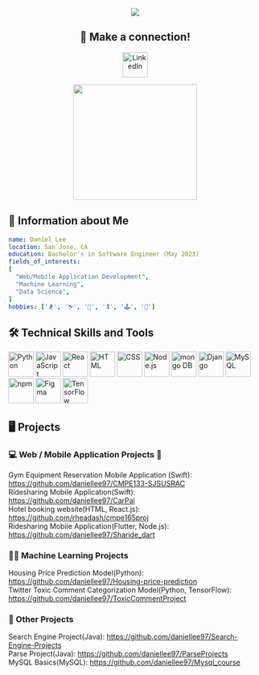 <p align="center">
  <img src="https://capsule-render.vercel.app/api?type=waving&color=timeGradient&height=200&section=header&text=Hello%20and%20Welcome👋&fontSize=40" />
</p>

<h2 align="center"> 🙌 Make a connection!</h2>
<p align="center">
  <a href="https://www.linkedin.com/in/daniel-lee-0561b915a/"><img src="https://cdn.jsdelivr.net/gh/devicons/devicon/icons/linkedin/linkedin-original.svg" alt="LinkedIn" width="50" height="50"/>
</p>
  
<p align="center">
  <a href="https://giphy.com/gifs/creative-courage-democrat-blue-and-red-lets-move-forward-together-NcvNUDRuzjbzgJMxrW">
    <img src="https://media3.giphy.com/media/NcvNUDRuzjbzgJMxrW/giphy.gif?cid=ecf05e470jyueern8r7ch39sor6rzio627yaa9vqv6clne4r&rid=giphy.gif&ct=g" width="70%" height="230" frameBorder="0" class="giphy-embed" allowFullScreen /> 
  </a>
</p>
  
## 💼 Information about Me
```yaml
name: Daniel Lee
location: San Jose, CA
education: Bachelor's in Software Engineer (May 2023)
fields_of_interests: 
[
  "Web/Mobile Application Development",
  "Machine Learning",
  "Data Science",
]
hobbies: ['🏂', '⛷️', '🎾', '🏌️', '🕹️', '🛫']
```
## 🛠️ Technical Skills and Tools
<p align="left">
  <img src="https://cdn.jsdelivr.net/gh/devicons/devicon/icons/python/python-original-wordmark.svg" alt="Python" width="50" height="50" />
  <img src="https://cdn.jsdelivr.net/gh/devicons/devicon/icons/javascript/javascript-original.svg" alt="JavaScript" width="50" height="50" />
  <img src="https://cdn.jsdelivr.net/gh/devicons/devicon/icons/react/react-original-wordmark.svg" alt="React" width="50" height="50" />
  <img src="https://cdn.jsdelivr.net/gh/devicons/devicon/icons/html5/html5-original.svg" alt="HTML" width="50" height="50" />
  <img src="https://cdn.jsdelivr.net/gh/devicons/devicon/icons/css3/css3-original.svg" alt="CSS" width="50" height="50" />
  <img src="https://cdn.jsdelivr.net/gh/devicons/devicon/icons/nodejs/nodejs-original-wordmark.svg" alt="Node.js" width="50" height="50" />
  <img src="https://cdn.jsdelivr.net/gh/devicons/devicon/icons/mongodb/mongodb-plain-wordmark.svg" alt="mongo DB" width="50" height="50" />
  <img src="https://cdn.jsdelivr.net/gh/devicons/devicon/icons/django/django-plain-wordmark.svg" alt="Django" width="50" height="50" />
  <img src="https://cdn.jsdelivr.net/gh/devicons/devicon/icons/mysql/mysql-original-wordmark.svg" alt="MySQL" width="50" height="50" />
  <img src="https://cdn.jsdelivr.net/gh/devicons/devicon/icons/npm/npm-original-wordmark.svg" alt="npm" width="50" height="50" />
  <img src="https://cdn.jsdelivr.net/gh/devicons/devicon/icons/figma/figma-original.svg" alt="Figma" width="50" height="50" />
  <img src="https://cdn.jsdelivr.net/gh/devicons/devicon/icons/tensorflow/tensorflow-original-wordmark.svg" alt="TensorFlow" width="50" height="50" />
</p>

## 🖥️ Projects
### 💻 Web / Mobile Application Projects 📱
<p>
  Gym Equipment Reservation Mobile Application (Swift): <a href="https://github.com/daniellee97/CMPE133-SJSUSRAC"> https://github.com/daniellee97/CMPE133-SJSUSRAC </a> <br/>
  Ridesharing Mobile Application(Swift): <a href="https://github.com/daniellee97/CarPal">https://github.com/daniellee97/CarPal </a> <br/>
  Hotel booking website(HTML, React.js): <a href="https://github.com/rheadash/cmpe165proj">https://github.com/rheadash/cmpe165proj </a><br/>
  Ridesharing Mobile Application(Flutter, Node.js): <a href="https://github.com/daniellee97/Sharide_dart">https://github.com/daniellee97/Sharide_dart </a><br />
</p>

### 🧑‍💻 Machine Learning Projects
<p>
  Housing Price Prediction Model(Python): <a href="https://github.com/daniellee97/Housing-price-prediction"> https://github.com/daniellee97/Housing-price-prediction </a> <br/>
  Twitter Toxic Comment Categorization Model(Python, TensorFlow): <a href="https://github.com/daniellee97/ToxicCommentProject"> https://github.com/daniellee97/ToxicCommentProject </a>
</p>

### 🤟 Other Projects
<p>
  Search Engine Project(Java): <a href="https://github.com/daniellee97/Search-Engine-Projects">https://github.com/daniellee97/Search-Engine-Projects </a> <br/>
  Parse Project(Java): <a href="https://github.com/daniellee97/ParseProjects"> https://github.com/daniellee97/ParseProjects </a> <br/>
  MySQL Basics(MySQL): <a href="https://github.com/daniellee97/Mysql_course">https://github.com/daniellee97/Mysql_course </a>
</p>

<!--
**daniellee97/daniellee97** is a ✨ _special_ ✨ repository because its `README.md` (this file) appears on your GitHub profile.

Here are some ideas to get you started:

- 🔭 I’m currently working on ...
- 🌱 I’m currently learning ...
- 👯 I’m looking to collaborate on ...
- 🤔 I’m looking for help with ...
- 💬 Ask me about ...
- 📫 How to reach me: ...
- 😄 Pronouns: ...
- ⚡ Fun fact: ...
-->
